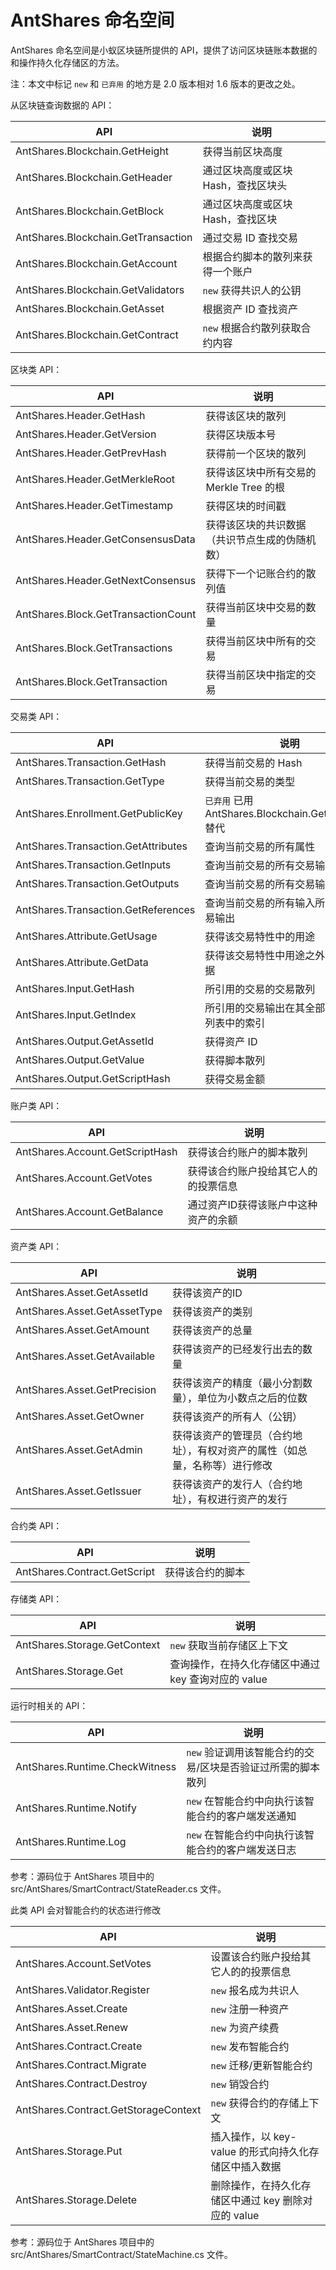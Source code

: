 # AntShares 命名空间

AntShares 命名空间是小蚁区块链所提供的 API，提供了访问区块链账本数据的和操作持久化存储区的方法。

注：本文中标记 `new` 和 `已弃用` 的地方是 2.0 版本相对 1.6 版本的更改之处。

从区块链查询数据的 API：

| API                                 | 说明                   |
| ----------------------------------- | -------------------- |
| AntShares.Blockchain.GetHeight      | 获得当前区块高度             |
| AntShares.Blockchain.GetHeader      | 通过区块高度或区块 Hash，查找区块头 |
| AntShares.Blockchain.GetBlock       | 通过区块高度或区块 Hash，查找区块  |
| AntShares.Blockchain.GetTransaction | 通过交易 ID 查找交易         |
| AntShares.Blockchain.GetAccount     | 根据合约脚本的散列来获得一个账户     |
| AntShares.Blockchain.GetValidators  | `new` 获得共识人的公钥       |
| AntShares.Blockchain.GetAsset       | 根据资产 ID 查找资产         |
| AntShares.Blockchain.GetContract    | `new` 根据合约散列获取合约内容   |

区块类 API：

| API                                 | 说明                         |
| ----------------------------------- | -------------------------- |
| AntShares.Header.GetHash            | 获得该区块的散列                   |
| AntShares.Header.GetVersion         | 获得区块版本号                    |
| AntShares.Header.GetPrevHash        | 获得前一个区块的散列                 |
| AntShares.Header.GetMerkleRoot      | 获得该区块中所有交易的 Merkle Tree 的根 |
| AntShares.Header.GetTimestamp       | 获得区块的时间戳                   |
| AntShares.Header.GetConsensusData   | 获得该区块的共识数据（共识节点生成的伪随机数）    |
| AntShares.Header.GetNextConsensus   | 获得下一个记账合约的散列值              |
| AntShares.Block.GetTransactionCount | 获得当前区块中交易的数量               |
| AntShares.Block.GetTransactions     | 获得当前区块中所有的交易               |
| AntShares.Block.GetTransaction      | 获得当前区块中指定的交易               |

交易类 API：

| API                                 | 说明                                       |
| ----------------------------------- | ---------------------------------------- |
| AntShares.Transaction.GetHash       | 获得当前交易的 Hash                             |
| AntShares.Transaction.GetType       | 获得当前交易的类型                                |
| AntShares.Enrollment.GetPublicKey   | `已弃用` 已用 AntShares.Blockchain.GetValidators 替代 |
| AntShares.Transaction.GetAttributes | 查询当前交易的所有属性                              |
| AntShares.Transaction.GetInputs     | 查询当前交易的所有交易输入                            |
| AntShares.Transaction.GetOutputs    | 查询当前交易的所有交易输出                            |
| AntShares.Transaction.GetReferences | 查询当前交易的所有输入所引用的交易输出                      |
| AntShares.Attribute.GetUsage        | 获得该交易特性中的用途                              |
| AntShares.Attribute.GetData         | 获得该交易特性中用途之外的额外数据                        |
| AntShares.Input.GetHash             | 所引用的交易的交易散列                              |
| AntShares.Input.GetIndex            | 所引用的交易输出在其全部交易输出列表中的索引                   |
| AntShares.Output.GetAssetId         | 获得资产 ID                                  |
| AntShares.Output.GetValue           | 获得脚本散列                                   |
| AntShares.Output.GetScriptHash      | 获得交易金额                                   |

账户类 API：

| API                             | 说明                  |
| ------------------------------- | ------------------- |
| AntShares.Account.GetScriptHash | 获得该合约账户的脚本散列        |
| AntShares.Account.GetVotes      | 获得该合约账户投给其它人的的投票信息  |
| AntShares.Account.GetBalance    | 通过资产ID获得该账户中这种资产的余额 |

资产类 API：

| API                          | 说明                                    |
| ---------------------------- | ------------------------------------- |
| AntShares.Asset.GetAssetId   | 获得该资产的ID                              |
| AntShares.Asset.GetAssetType | 获得该资产的类别                              |
| AntShares.Asset.GetAmount    | 获得该资产的总量                              |
| AntShares.Asset.GetAvailable | 获得该资产的已经发行出去的数量                       |
| AntShares.Asset.GetPrecision | 获得该资产的精度（最小分割数量），单位为小数点之后的位数          |
| AntShares.Asset.GetOwner     | 获得该资产的所有人（公钥）                         |
| AntShares.Asset.GetAdmin     | 获得该资产的管理员（合约地址），有权对资产的属性（如总量，名称等）进行修改 |
| AntShares.Asset.GetIssuer    | 获得该资产的发行人（合约地址），有权进行资产的发行             |

合约类 API：

| API                          | 说明       |
| ---------------------------- | -------- |
| AntShares.Contract.GetScript | 获得该合约的脚本 |

存储类 API：

| API                          | 说明                              |
| ---------------------------- | ------------------------------- |
| AntShares.Storage.GetContext | `new` 获取当前存储区上下文                |
| AntShares.Storage.Get        | 查询操作，在持久化存储区中通过 key 查询对应的 value |

运行时相关的 API：


| API                            | 说明                                |
| ------------------------------ | --------------------------------- |
| AntShares.Runtime.CheckWitness | `new` 验证调用该智能合约的交易/区块是否验证过所需的脚本散列 |
| AntShares.Runtime.Notify       | `new` 在智能合约中向执行该智能合约的客户端发送通知      |
| AntShares.Runtime.Log          | `new` 在智能合约中向执行该智能合约的客户端发送日志      |


参考：源码位于 AntShares 项目中的 src/AntShares/SmartContract/StateReader.cs 文件。

此类 API 会对智能合约的状态进行修改

| API                                  | 说明                               |
| ------------------------------------ | -------------------------------- |
| AntShares.Account.SetVotes           | 设置该合约账户投给其它人的的投票信息               |
| AntShares.Validator.Register         | `new` 报名成为共识人                    |
| AntShares.Asset.Create               | `new` 注册一种资产                     |
| AntShares.Asset.Renew                | `new` 为资产续费                      |
| AntShares.Contract.Create            | `new` 发布智能合约                     |
| AntShares.Contract.Migrate           | `new` 迁移/更新智能合约                  |
| AntShares.Contract.Destroy           | `new` 销毁合约                       |
| AntShares.Contract.GetStorageContext | `new` 获得合约的存储上下文                 |
| AntShares.Storage.Put                | 插入操作，以 key-value 的形式向持久化存储区中插入数据 |
| AntShares.Storage.Delete             | 删除操作，在持久化存储区中通过 key 删除对应的 value  |

参考：源码位于 AntShares 项目中的 src/AntShares/SmartContract/StateMachine.cs 文件。
